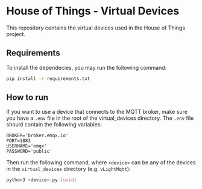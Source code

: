 # House of Things - Virtual Devices

This repository contains the virtual devices used in the House of Things project.

## Requirements

To install the dependecies, you may run the following command:

```bash
pip install -r requirements.txt
```


## How to run

If you want to use a device that connects to the MQTT broker, make sure you have a `.env` file in the root of the virtual_devices directory. The `.env` file should contain the following variables:

```
BROKER='broker.emqx.io'
PORT=1883
USERNAME='emqx'
PASSWORD='public'
```

Then run the following command, where `<device>` can be any of the devices in the `virtual_devices` directory (e.g. `vLightMqtt`):

```bash
python3 <device>.py [uuid]
```
